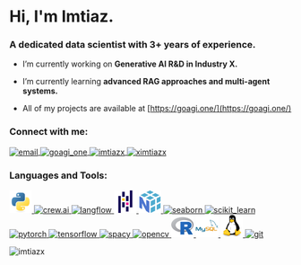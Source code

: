 <h1 align="left">Hi, I'm Imtiaz.</h1>
<h3 align="left">A dedicated data scientist with 3+ years of experience.</h3>

- I’m currently working on **Generative AI R&D in Industry X.**

- I’m currently learning **advanced RAG approaches and multi-agent systems.**

- All of my projects are available at [https://goagi.one/](https://goagi.one/)

<h3 align="left">Connect with me:</h3>
<p align="left">
  <a href="mailto:imtiaz@goagi.one" onclick="navigator.clipboard.writeText('imtiaz@goagi.one')">
    <img align="center" src="https://raw.githubusercontent.com/rahuldkjain/github-profile-readme-generator/master/src/images/icons/Social/email.svg" alt="email" height="30" width="40" />
  </a>
  <a href="https://twitter.com/goagi_one" target="blank">
    <img align="center" src="https://raw.githubusercontent.com/rahuldkjain/github-profile-readme-generator/master/src/images/icons/Social/twitter.svg" alt="goagi_one" height="30" width="40" />
  </a>
  <a href="https://linkedin.com/in/imtiazx" target="blank">
    <img align="center" src="https://raw.githubusercontent.com/rahuldkjain/github-profile-readme-generator/master/src/images/icons/Social/linked-in-alt.svg" alt="imtiazx" height="30" width="40" />
  </a>
  <a href="https://kaggle.com/ximtiazx" target="blank">
    <img align="center" src="https://raw.githubusercontent.com/rahuldkjain/github-profile-readme-generator/master/src/images/icons/Social/kaggle.svg" alt="ximtiazx" height="30" width="40" />
  </a>
</p>

<h3 align="left">Languages and Tools:</h3>
<p align="left"> 
  <a href="https://www.python.org" target="_blank" rel="noreferrer">
    <img src="https://raw.githubusercontent.com/devicons/devicon/master/icons/python/python-original.svg" alt="python" width="40" height="40"/> 
  </a>
  <a href="https://crewplatform.com/" target="_blank" rel="noreferrer"> 
    <img src="https://crewplatform.com/favicon.ico" alt="crew.ai" width="40" height="40"/> 
  </a> 
  <a href="https://langflow.org/" target="_blank" rel="noreferrer"> 
    <img src="https://langflow.org/_nuxt/img/logo.5d7ff64.svg" alt="langflow" width="40" height="40"/> 
  </a> 
  <a href="https://pandas.pydata.org/" target="_blank" rel="noreferrer"> 
    <img src="https://raw.githubusercontent.com/devicons/devicon/2ae2a900d2f041da66e950e4d48052658d850630/icons/pandas/pandas-original.svg" alt="pandas" width="40" height="40"/> 
  </a> 
  <a href="https://numpy.org/" target="_blank" rel="noreferrer"> 
    <img src="https://raw.githubusercontent.com/devicons/devicon/master/icons/numpy/numpy-original.svg" alt="numpy" width="40" height="40"/> 
  </a> 
  <a href="https://seaborn.pydata.org/" target="_blank" rel="noreferrer"> 
    <img src="https://seaborn.pydata.org/_images/logo-mark-lightbg.svg" alt="seaborn" width="40" height="40"/> 
  </a> 
  <a href="https://scikit-learn.org/" target="_blank" rel="noreferrer"> 
    <img src="https://upload.wikimedia.org/wikipedia/commons/0/05/Scikit_learn_logo_small.svg" alt="scikit_learn" width="40" height="40"/> 
  </a> 
  <a href="https://pytorch.org/" target="_blank" rel="noreferrer"> 
    <img src="https://www.vectorlogo.zone/logos/pytorch/pytorch-icon.svg" alt="pytorch" width="40" height="40"/> 
  </a> 
  <a href="https://www.tensorflow.org" target="_blank" rel="noreferrer"> 
    <img src="https://www.vectorlogo.zone/logos/tensorflow/tensorflow-icon.svg" alt="tensorflow" width="40" height="40"/> 
  </a> 
  <a href="https://spacy.io/" target="_blank" rel="noreferrer"> 
    <img src="https://raw.githubusercontent.com/explosion/spaCy/master/website/src/img/logo.svg" alt="spacy" width="40" height="40"/> 
  </a> 
  <a href="https://opencv.org/" target="_blank" rel="noreferrer"> 
    <img src="https://www.vectorlogo.zone/logos/opencv/opencv-icon.svg" alt="opencv" width="40" height="40"/> 
  </a> 
  <a href="https://www.r-project.org/" target="_blank" rel="noreferrer"> 
    <img src="https://raw.githubusercontent.com/devicons/devicon/master/icons/r/r-original.svg" alt="r" width="40" height="40"/> 
  </a> 
  <a href="https://www.mysql.com/" target="_blank" rel="noreferrer"> 
    <img src="https://raw.githubusercontent.com/devicons/devicon/master/icons/mysql/mysql-original-wordmark.svg" alt="mysql" width="40" height="40"/> 
  </a> 
  <a href="https://www.linux.org/" target="_blank" rel="noreferrer"> 
    <img src="https://raw.githubusercontent.com/devicons/devicon/master/icons/linux/linux-original.svg" alt="linux" width="40" height="40"/> 
  </a> 
  <a href="https://git-scm.com/" target="_blank" rel="noreferrer"> 
    <img src="https://www.vectorlogo.zone/logos/git-scm/git-scm-icon.svg" alt="git" width="40" height="40"/> 
  </a> 

</p>

<p><img align="left" src="https://github-readme-stats.vercel.app/api/top-langs?username=imtiazx&show_icons=true&locale=en&layout=compact" alt="imtiazx" /></p>
